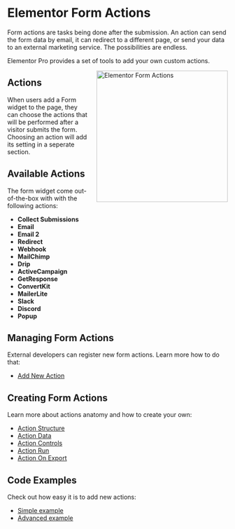 # Elementor Form Actions

<Badge type="tip" vertical="top" text="Elementor Pro" /> <Badge type="warning" vertical="top" text="Advanced" />

Form actions are tasks being done after the submission. An action can send the form data by email, it can redirect to a different page, or send your data to an external marketing service. The possibilities are endless.

Elementor Pro provides a set of tools to add your own custom actions.

<img :src="$withBase('/assets/img/elementor-form-actions.png')" alt="Elementor Form Actions" style="float: right; width: 300px; margin-left: 20px; margin-bottom: 20px;">

## Actions

When users add a Form widget to the page, they can choose the actions that will be performed after a visitor submits the form. Choosing an action will add its setting in a seperate section.

## Available Actions

The form widget come out-of-the-box with with the following actions:

* **Collect Submissions**
* **Email**
* **Email 2**
* **Redirect**
* **Webhook**
* **MailChimp**
* **Drip**
* **ActiveCampaign**
* **GetResponse**
* **ConvertKit**
* **MailerLite**
* **Slack**
* **Discord**
* **Popup**

## Managing Form Actions

External developers can register new form actions. Learn more how to do that:

* [Add New Action](./add-new-action/)

## Creating Form Actions

Learn more about actions anatomy and how to create your own:

* [Action Structure](./action-structure/)
* [Action Data](./action-data/)
* [Action Controls](./action-controls/)
* [Action Run](./action-run/)
* [Action On Export](./action-on-export/)

## Code Examples

Check out how easy it is to add new actions:

* [Simple example](./simple-example/)
* [Advanced example](./advanced-example/)
